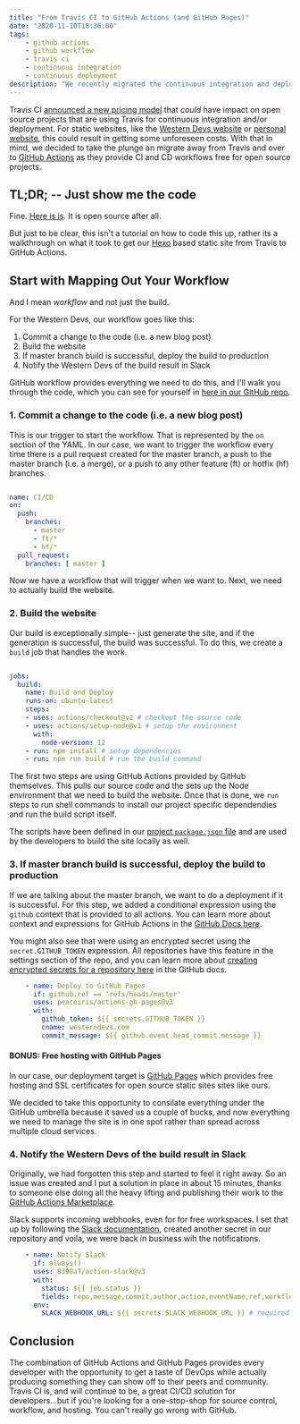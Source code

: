 ```yaml
---
title: "From Travis CI to GitHub Actions (and GitHub Pages)"
date: "2020-11-10T18:36:00"
tags:
    - github actions
    - github workflow
    - travis ci
    - continuous integration
    - continuous deployment
description: "We recently migrated the continuous integration and deployment workflow for the Western Devs website from Travis CI to GitHub Actions. These are the steps I followed to get it done."
---
```


[1]: https://blog.travis-ci.com/2020-11-02-travis-ci-new-billing
[2]: https://docs.github.com/en/free-pro-team@latest/actions
[3]: https://westerndevs.com
[4]: https://github.com/westerndevs/western-devs-website/blob/master/.github/workflows/ci-cd.yml
[5]: https://www.davidwesst.com
[6]: https://hexo.io/
[7]: https://github.com/westerndevs/western-devs-website/blob/master/package.json
[8]: https://pages.github.com/
[9]: https://docs.github.com/en/free-pro-team@latest/actions/reference/context-and-expression-syntax-for-github-actions#about-contexts-and-expressions
[10]: https://docs.github.com/en/free-pro-team@latest/actions/reference/encrypted-secrets
[11]: https://github.com/marketplace?type=actions
[12]: https://api.slack.com/messaging/webhooks

Travis CI [announced a new pricing model][1] that _could_ have impact on open source projects that are using Travis for continuous integration and/or deployment. For static websites, like the [Western Devs website][3] or [personal website][5], this could result in getting some unforeseen costs. With that in mind, we decided to take the plunge an migrate away from Travis and over to [GitHub Actions][2] as they provide CI and CD workflows free for open source projects.

## TL;DR; -- Just show me the code
Fine. [Here is is][4]. It is open source after all.

But just to be clear, this isn't a tutorial on how to code this up, rather its a walkthrough on what it took to get our [Hexo][6] based static site from Travis to GitHub Actions.

## Start with Mapping Out Your Workflow
And I mean _workflow_ and not just the build. 

For the Western Devs, our workflow goes like this:

1. Commit a change to the code (i.e. a new blog post)
2. Build the website
3. If master branch build is successful, deploy the build to production
4. Notify the Western Devs of the build result in Slack

GitHub workflow provides everything we need to do this, and I'll walk you through the code, which you can see for yourself in [here in our GitHub repo][4].

### 1. Commit a change to the code (i.e. a new blog post)
This is our trigger to start the workflow. That is represented by the `on` section of the YAML. In our case, we want to trigger the workflow every time there is a pull request created for the master branch, a push to the master branch (i.e. a merge), or a push to any other feature (ft) or hotfix (hf) branches.

```yaml

name: CI/CD
on:
  push:
    branches:
      - master
      - ft/*
      - hf/*
  pull_request:
    branches: [ master ]

```

Now we have a workflow that will trigger when we want to. Next, we need to actually build the website.

### 2. Build the website
Our build is exceptionally simple-- just generate the site, and if the generation is successful, the build was successful. To do this, we create a `build` job that handles the work.

```yaml

jobs:
  build:
    name: Build and Deploy
    runs-on: ubuntu-latest
    steps:
    - uses: actions/checkout@v2 # checkout the source code
    - uses: actions/setup-node@v1 # setup the environment
      with:
        node-version: 12
    - run: npm install # setup dependencies
    - run: npm run build # run the build command

```

The first two steps are using GitHub Actions provided by GitHub themselves. This pulls our source code and the sets up the Node environment that we need to build the website. Once that is done, we  `run` steps to run shell commands to install our project specific dependendies and run the build script itself. 

The scripts have been defined in our [project `package.json` file][7] and are used by the developers to build the site locally as well.

### 3. If master branch build is successful, deploy the build to production
If we are talking about the master branch, we want to do a deployment if it is successful. For this step, we added a conditional expression using the `github` context that is provided to all actions. You can learn more about context and expressions for GitHub Actions in the [GitHub Docs here][9].

You might also see that were using an encrypted secret using the `secret.GITHUB_TOKEN` expression. All repositories have this feature in the settings section of the repo, and you can learn more about [creating encrypted secrets for a repository here][10] in the GitHub docs.

```yaml
    - name: Deploy to GitHub Pages
      if: github.ref == 'refs/heads/master'
      uses: peaceiris/actions-gh-pages@v3
      with:
        github_token: ${{ secrets.GITHUB_TOKEN }}
        cname: westerndevs.com
        commit_message: ${{ github.event.head_commit.message }}
```

#### BONUS: Free hosting with GitHub Pages
In our case, our deployment target is [GitHub Pages][8] which provides free hosting and SSL certificates for open source static sites sites like ours. 

We decided to take this opportunity to consilate everything under the GitHub umbrella because it saved us a couple of bucks, and now everything we need to manage the site is in one spot rather than spread across multiple cloud services.

### 4. Notify the Western Devs of the build result in Slack

Originally, we had forgotten this step and started to feel it right away. So an issue was created and I put a solution in place in about 15 minutes, thanks to someone else doing all the heavy lifting and publishing their work to the [GitHub Actions Marketplace][11].

Slack supports incoming webhooks, even for for free workspaces. I set that up by following the [Slack documentation][12], created another secret in our repository and voila, we were back in business wih the notifications.

```yaml
    - name: Notify Slack
      if: always()
      uses: 8398a7/action-slack@v3
      with:
        status: ${{ job.status }}
        fields: repo,message,commit,author,action,eventName,ref,workflow,job,took # selectable (default: repo,message)
      env:
        SLACK_WEBHOOK_URL: ${{ secrets.SLACK_WEBHOOK_URL }} # required
```

## Conclusion

The combination of GitHub Actions and GitHub Pages provides every developer with the opportunity to get a taste of DevOps while actually producing something they can show off to their peers and community. Travis CI is, and will continue to be, a great CI/CD solution for developers...but if you're looking for a one-stop-shop for source control, workflow, and hosting. You can't really go wrong with GitHub.
